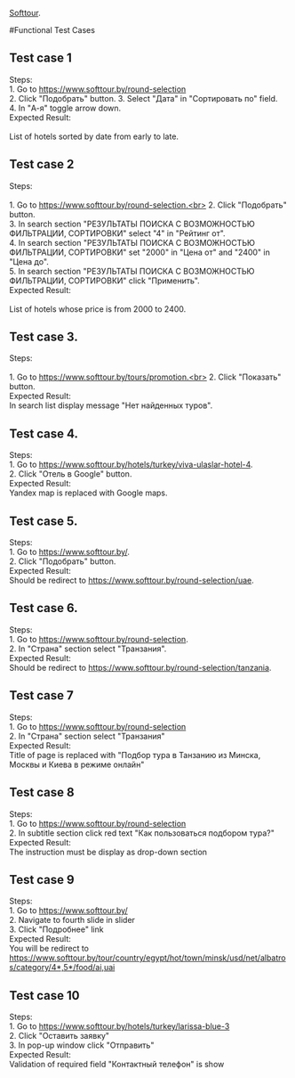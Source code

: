 [Softtour](https://www.softtour.by/).

#Functional Test Cases

## Test case 1
  Steps:  
    1. Go to https://www.softtour.by/round-selection  
    2. Click "Подобрать" button. 
    3. Select "Дата" in "Сортировать по" field.<br> 
    4. In "А-я" toggle arrow down.<br> 
  Expected Result:<br>  
    List of hotels sorted by date from early to late. 
    
## Test case 2
  Steps:<br>  
    1. Go to https://www.softtour.by/round-selection.<br> 
    2. Click "Подобрать" button.<br> 
    3. In search section "РЕЗУЛЬТАТЫ ПОИСКА С ВОЗМОЖНОСТЬЮ ФИЛЬТРАЦИИ, СОРТИРОВКИ" select "4" in "Рейтинг от".<br> 
    4. In search section "РЕЗУЛЬТАТЫ ПОИСКА С ВОЗМОЖНОСТЬЮ ФИЛЬТРАЦИИ, СОРТИРОВКИ" set "2000" in "Цена от" and "2400" in "Цена до".<br> 
    5. In search section "РЕЗУЛЬТАТЫ ПОИСКА С ВОЗМОЖНОСТЬЮ ФИЛЬТРАЦИИ, СОРТИРОВКИ" click "Применить".<br> 
  Expected Result:<br>  
    List of hotels whose price is from 2000 to 2400. 
    
 ## Test case 3. 
   Steps:<br>  
    1. Go to https://www.softtour.by/tours/promotion.<br> 
    2. Click "Показать" button. <br>
   Expected Result:  <br>
    In search list display message "Нет найденных туров". 
 
 ## Test case 4. 
   Steps:  <br>
    1. Go to https://www.softtour.by/hotels/turkey/viva-ulaslar-hotel-4. <br>
    2. Click "Отель в Google" button. <br>
   Expected Result:  <br>
    Yandex map is replaced with Google maps. 

 ## Test case 5. 
   Steps:  <br>
    1. Go to https://www.softtour.by/. <br>
    2. Click "Подобрать" button. <br>
   Expected Result:  <br>
    Should be redirect to https://www.softtour.by/round-selection/uae. 
    
 ## Test case 6. 
   Steps:  <br>
    1. Go to https://www.softtour.by/round-selection. <br>
    2. In "Страна" section select "Транзания". <br>
   Expected Result:  <br>
    Should be redirect to https://www.softtour.by/round-selection/tanzania. 

## Test case 7
   Steps:<br>
    1. Go to https://www.softtour.by/round-selection<br>
    2. In "Страна" section select "Транзания"<br>
   Expected Result:<br>
    Title of page is replaced with "Подбор тура в Танзанию из Минска, Москвы и Киева в режиме онлайн"
    
## Test case 8
   Steps:<br>
    1. Go to https://www.softtour.by/round-selection<br>
    2. In subtitle section click red text "Как пользоваться подбором тура?"<br>
   Expected Result:<br>
    The instruction must be display as drop-down section
    
## Test case 9
   Steps:<br>
    1. Go to https://www.softtour.by/<br>
    2. Navigate to fourth slide in slider<br>
    3. Click "Подробнее" link<br>
   Expected Result:<br>
    You will be redirect to https://www.softtour.by/tour/country/egypt/hot/town/minsk/usd/net/albatros/category/4*,5*/food/ai,uai
    
## Test case 10
   Steps:<br>
    1. Go to https://www.softtour.by/hotels/turkey/larissa-blue-3<br>
    2. Click "Оставить заявку"<br>
    3. In pop-up window click "Отправить"<br>
   Expected Result:<br>
    Validation of required field "Контактный телефон" is show
